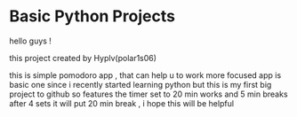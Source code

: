 # Basic Python Projects
hello guys ! 

this project created by Hyplv(polar1s06)

this is simple pomodoro app , that can help u to work more focused
app is basic one since i recently started learning python but this is my first big project to github 
so features the timer set to 20 min works and 5 min breaks after 4 sets it will put 20 min break , i hope this will be helpful
